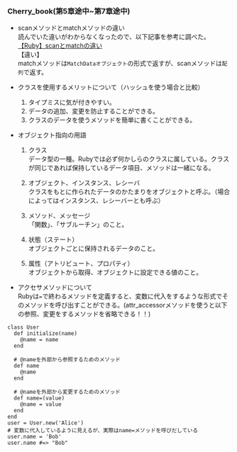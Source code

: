 ### Cherry_book(第5章途中~第7章途中)
- scanメソッドとmatchメソッドの違い  
読んでいた違いがわからなくなったので、以下記事を参考に調べた。  
[【Ruby】scanとmatchの違い](https://qiita.com/masashikawafuji/items/c769714e8dc960b5ebb3)  
【違い】  
matchメソッドは`MatchDataオブジェクト`の形式で返すが、scanメソッドは`配列`で返す。  

- クラスを使用するメリットについて（ハッシュを使う場合と比較）  
  1. タイプミスに気が付きやすい。
  2. データの追加、変更を防止することができる。
  3. クラスのデータを使うメソッドを簡単に書くことができる。

- オブジェクト指向の用語
  1. クラス  
  データ型の一種。Rubyでは必ず何かしらのクラスに属している。クラスが同じであれば保持しているデータ項目、メソッドは一緒になる。  
  
  2. オブジェクト、インスタンス、レシーバ  
  クラスをもとに作られたデータのかたまりをオブジェクトと呼ぶ。（場合によってはインスタンス、レシーバーとも呼ぶ）

  3. メソッド、メッセージ  
  「関数」、「サブルーチン」のこと。

  4. 状態（ステート）  
  オブジェクトごとに保持されるデータのこと。  

  5. 属性（アトリビュート、プロパティ）  
  オブジェクトから取得、オブジェクトに設定できる値のこと。

- アクセサメソッドについて  
Rubyは`=`で終わるメソッドを定義すると、変数に代入をするような形式でそのメソッドを呼び出すことができる。(attr_accessorメソッドを使うと以下の参照、変更をするメソッドを省略できる！！)
```
class User
  def initialize(name)
    @name = name
  end

  # @nameを外部から参照するためのメソッド
  def name
    @name
  end

  # @nameを外部から変更するためのメソッド
  def name=(value)
    @name = value
  end
end
user = User.new('Alice')
# 変数に代入しているように見えるが、実際はname=メソッドを呼びだしている
user.name = 'Bob'
user.name #=> "Bob"
```

